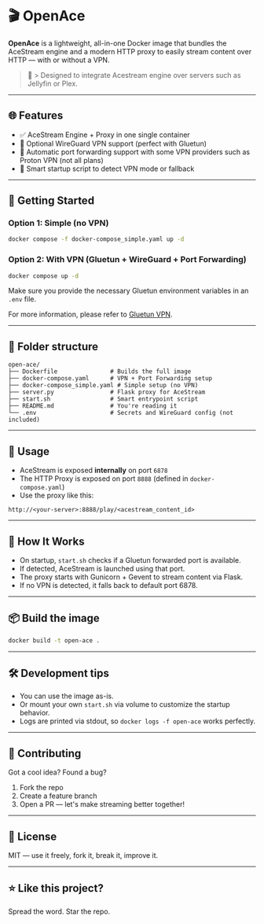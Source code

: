# 🎬 OpenAce

**OpenAce** is a lightweight, all-in-one Docker image that bundles the AceStream engine and a modern HTTP proxy to easily stream content over HTTP — with or without a VPN.

> 🔧 > Designed to integrate Acestream engine over servers such as Jellyfin or Plex.

---

## 🌐 Features

- ✅ AceStream Engine + Proxy in one single container
- 🔄 Optional WireGuard VPN support (perfect with Gluetun)
- 🚪 Automatic port forwarding support with some VPN providers such as Proton VPN (not all plans)
- 🧠 Smart startup script to detect VPN mode or fallback

---

## 🚀 Getting Started

### Option 1: Simple (no VPN)

```bash
docker compose -f docker-compose_simple.yaml up -d
```

### Option 2: With VPN (Gluetun + WireGuard + Port Forwarding)

```bash
docker compose up -d
```

Make sure you provide the necessary Gluetun environment variables in an `.env` file.

For more information, please refer to [Gluetun VPN](https://github.com/qdm12/gluetun).

---

## 🧾 Folder structure

```
open-ace/
├── Dockerfile               # Builds the full image
├── docker-compose.yaml      # VPN + Port Forwarding setup
├── docker-compose_simple.yaml # Simple setup (no VPN)
├── server.py                # Flask proxy for AceStream
├── start.sh                 # Smart entrypoint script
├── README.md                # You're reading it
└── .env                     # Secrets and WireGuard config (not included)
```

---

## 📡 Usage

- AceStream is exposed **internally** on port `6878`
- The HTTP Proxy is exposed on port `8888` (defined in `docker-compose.yaml`)
- Use the proxy like this:

```
http://<your-server>:8888/play/<acestream_content_id>
```

---

## 🧠 How It Works

- On startup, `start.sh` checks if a Gluetun forwarded port is available.
- If detected, AceStream is launched using that port.
- The proxy starts with Gunicorn + Gevent to stream content via Flask.
- If no VPN is detected, it falls back to default port 6878.

---

## 📦 Build the image

```bash
docker build -t open-ace .
```

---

## 🛠 Development tips

- You can use the image as-is.
- Or mount your own `start.sh` via volume to customize the startup behavior.
- Logs are printed via stdout, so `docker logs -f open-ace` works perfectly.

---

## 🤝 Contributing

Got a cool idea? Found a bug?

1. Fork the repo
2. Create a feature branch
3. Open a PR — let's make streaming better together!

---

## 🪪 License

MIT — use it freely, fork it, break it, improve it.

---

## ⭐️ Like this project?

Spread the word. Star the repo.
